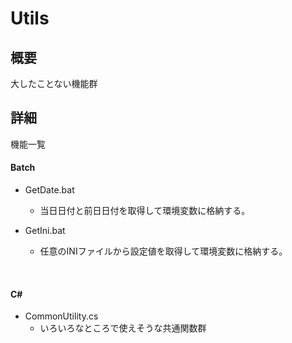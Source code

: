 Utils
====

## 概要
大したことない機能群

## 詳細
機能一覧

#### Batch
- GetDate.bat
  - 当日日付と前日日付を取得して環境変数に格納する。

- GetIni.bat
  - 任意のINIファイルから設定値を取得して環境変数に格納する。
<br>

#### C#
- CommonUtility.cs
  - いろいろなところで使えそうな共通関数群
